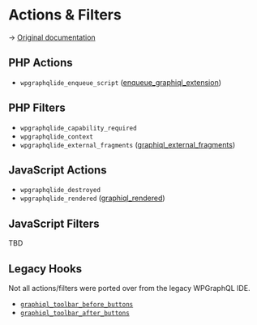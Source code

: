 # Actions & Filters

-> [Original documentation](https://www.wpgraphql.com/docs/customizing-wpgraphiql)

## PHP Actions

- `wpgraphqlide_enqueue_script` ([enqueue_graphiql_extension](https://www.wpgraphql.com/docs/customizing-wpgraphiql#enqueue_graphiql_extension))

## PHP Filters

- `wpgraphqlide_capability_required`
- `wpgraphqlide_context`
- `wpgraphqlide_external_fragments` ([graphiql_external_fragments](https://www.wpgraphql.com/docs/customizing-wpgraphiql#graphiql_external_fragments))

## JavaScript Actions

- `wpgraphqlide_destroyed`
- `wpgraphqlide_rendered` ([graphiql_rendered](https://www.wpgraphql.com/docs/customizing-wpgraphiql#graphiql_rendered))

## JavaScript Filters

TBD

## Legacy Hooks

Not all actions/filters were ported over from the legacy WPGraphQL IDE.

- [`graphiql_toolbar_before_buttons`](https://www.wpgraphql.com/docs/customizing-wpgraphiql#graphiql_toolbar_before_buttons)
- [`graphiql_toolbar_after_buttons`](https://www.wpgraphql.com/docs/customizing-wpgraphiql#graphiql_toolbar_before_buttons)
